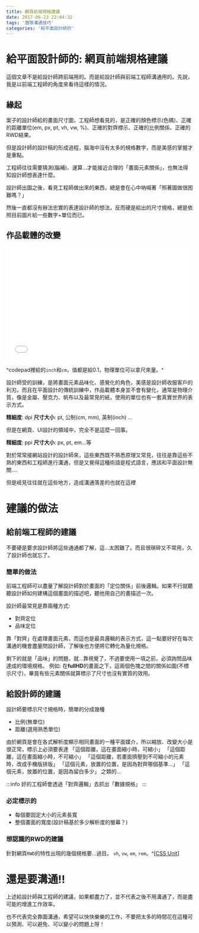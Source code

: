 ```yaml
---
title: 網頁前端規格建議
date: 2017-06-23 22:04:32
tags: '團隊溝通技巧'
categories: '給平面設計師的'
---
```


# 給平面設計師的: 網頁前端規格建議

這個文章不是給設計師跨前端用的。而是給設計師與前端工程師溝通用的。先說，我是以前端工程師的角度來看待這樣的情況。

## 緣起

案子的設計師給的畫面尺寸圖，工程師想看見的，是正確的顏色標示(色碼)、正確的距離單位(em, px, pt, vh, vw, %)、正確的對齊標示、正確的比例關係、正確的RWD結果。

但是設計師的設計稿的形成過程，腦海中沒有太多的規格數字，而是美感的掌握才是重點。

工程師往往需要猜測(腦補)、運算...才能接近合理的「畫面元素關係」，也無法得知設計師想表達什麼。

設計師出圖之後，看見工程師做出來的東西，總是會在心中吶喊著「照著圖做很困難嗎？」

然後一直都沒有辦法忠實的表達設計師的想法，反而硬是給出的尺寸規格，總是依照目前圖片給一些數字+單位而已。


## 作品載體的改變

<iframe height='307' scrolling='no' title='testFontSize' src='//codepen.io/dwatow/embed/OgjXWp/?height=307&theme-id=light&default-tab=result&embed-version=2' frameborder='no' allowtransparency='true' allowfullscreen='true' style='width: 100%;'>See the Pen <a href='https://codepen.io/dwatow/pen/OgjXWp/'>testFontSize</a> by chris (<a href='https://codepen.io/dwatow'>@dwatow</a>) on <a href='https://codepen.io'>CodePen</a>.
</iframe>

^codepad裡給的`inch`和`cm`，值都是給0.1，物理單位可以拿尺來量。^


設計師受的訓練，是將畫面元素品味化、感覺化的角色，美感是設計師收服客戶的利刃。而且在平面設計的傳統訓練中，作品載體本身並不會有變化，通常是物理介質，像是金屬、壓克力、帆布以及最常見的紙，使用的單位也有一套真實世界的表示方式。

**精細度**: dpi
**尺寸大小**: pt, 公制(cm, mm), 英制(inch)
...

但是在網頁、UI設計的領域中，完全不是這麼一回事。

**精細度**: ppi
**尺寸大小**: px, pt, em...等

對於常常接網站設計的設計師來，這些東西既不熟悉原理又常見，往往是靠這些不熟的東西和工程師進行溝通，但是又覺得這種術語是程式語言，應該和平面設計無關....

但是岐見往往就在這些地方，造成溝通落差的也就在這裡

# 建議的做法

## 給前端工程師的建議

不要硬是要求設計師將這些通通都了解，這...太困難了。而且很瑣碎又不常用，久了設計師也就忘了。

### 簡單的做法

前端工程師可以盡量了解設計師對於畫面的「定位關係」前後邏輯。如果不行就聽聽設計師如何建構這個畫面的描述吧，聽他用自己的畫描述一次。

設計師最常見是靠兩種方式:

- 對齊定位
- 品味定位

靠「對齊」在處理畫面元素，而這也是最具邏輯的表示方式，這一點要好好在每次溝通的機會盡量問設計師，了解後也方便將它轉化為量化規格。

剩下的就是「品味」的問題，就...靠視覺了，不過要使用一項之前，必須詢問品味達成的環境規格。
例如: 在**fullHD**的畫面之下，這兩個色塊之間的關係如圖(不標示尺寸)，畢竟有些元素關係就算標示了尺寸也沒有實質的效用。

## 給設計師的建議

設計師要標示尺寸規格時，簡單的分成幾種

- 比例(無單位)
- 距離(選用熟悉單位)

由於網頁是會在各式解析度顯示相同畫面的一種平面媒介，所以縮放、改變大小是很正常，標示上必須要表達
「這個距離，這在畫面縮小時，可縮小」
「這個距離，這在畫面縮小時，不可縮小」
「這個距離，若畫面擠壓到不可縮小的元素時，改成手機版排版」
「這個元素，放置的位置，是因為對齊哪個基準...」
「這個元素，放置的位置，是因為留白多少」
之類的...

:::info
好的工程師會透過「對齊邏輯」去抓出「數據規格」
:::

### 必定標示的

- 每個要固定大小的元素長寬
- 整個畫面的寬度(設計稿基於多少解析度的螢幕？)

### 想認識的RWD的建議

針對網頁`RWD`的特性出現的幾個規格要...過目。
`vh`, `vw`, `em`, `rem`。^[[CSS Unit](https://www.w3schools.com/cssref/css_units.asp)]

# 還是要溝通!!

上述給設計師與工程師的建議，如果都盡力了，並不代表之後不用溝通了，而是盡可能的增進工作效率。

也不代表完全靠圖溝通，希望可以快快樂樂的工作，不要把太多的時間花在這種可以預測、可以避免、可以變小的問題上呀！
